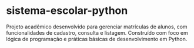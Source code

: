 # sistema-escolar-python
Projeto acadêmico desenvolvido para gerenciar matrículas de alunos, com funcionalidades de cadastro, consulta e listagem. Construído com foco em lógica de programação e práticas básicas de desenvolvimento em Python.
